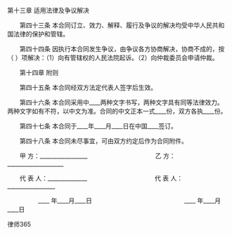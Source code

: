 
 


第十三章 适用法律及争议解决

　　第四十三条 本合同订立、效力、解释、履行及争议的解决均受中华人民共和国法律的保护和管辖。

　　第四十四条 因执行本合同发生争议，由争议各方协商解决，协商不成的，按（ ）项解决：（1）向有管辖权的人民法院起诉。（2）向仲裁委员会申请仲裁。

　　第十四章 附则

　　第四十五条 本合同经双方法定代表人签字后生效。

　　第四十六条 本合同采用中____两种文字书写，两种文字具有同等法律效力。两种文字如有不符，以中文为准。合同的中文正本一式____份，双方各执____份。

　　第四十七条 本合同于____年____月____日在中国____签订。

　　第四十八条 本合同未尽事宜，可由双方约定后作为合同附件。

　　甲 方：_________________　　　　　　　　　　　乙 方：____________________

　　代 表 人：______________　　　　　　　　　　　代 表 人：_________________

　　　　　____ 年____月____日　　　　　　　　　　　　　　　____ 年____月____日 




 
律师365









 


 

 
 
 
 
 
  


  
 

  


  


  
 
 
 
 

